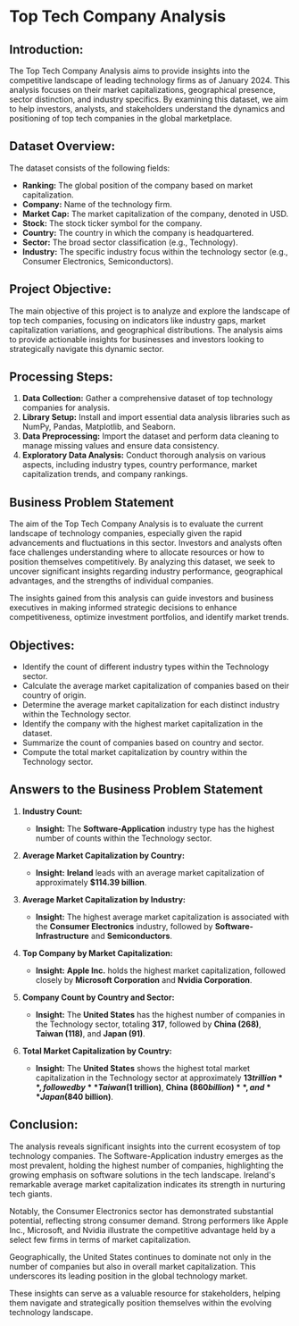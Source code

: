 # Top Tech Company Analysis

## Introduction:
The Top Tech Company Analysis aims to provide insights into the competitive landscape of leading technology firms as of January 2024. This analysis focuses on their market capitalizations, geographical presence, sector distinction, and industry specifics. By examining this dataset, we aim to help investors, analysts, and stakeholders understand the dynamics and positioning of top tech companies in the global marketplace.

## Dataset Overview:
The dataset consists of the following fields:

- **Ranking:** The global position of the company based on market capitalization.
- **Company:** Name of the technology firm.
- **Market Cap:** The market capitalization of the company, denoted in USD.
- **Stock:** The stock ticker symbol for the company.
- **Country:** The country in which the company is headquartered.
- **Sector:** The broad sector classification (e.g., Technology).
- **Industry:** The specific industry focus within the technology sector (e.g., Consumer Electronics, Semiconductors).

## Project Objective:
The main objective of this project is to analyze and explore the landscape of top tech companies, focusing on indicators like industry gaps, market capitalization variations, and geographical distributions. The analysis aims to provide actionable insights for businesses and investors looking to strategically navigate this dynamic sector.

## Processing Steps:
1. **Data Collection:** Gather a comprehensive dataset of top technology companies for analysis.
2. **Library Setup:** Install and import essential data analysis libraries such as NumPy, Pandas, Matplotlib, and Seaborn.
3. **Data Preprocessing:** Import the dataset and perform data cleaning to manage missing values and ensure data consistency.
4. **Exploratory Data Analysis:** Conduct thorough analysis on various aspects, including industry types, country performance, market capitalization trends, and company rankings.

## Business Problem Statement
The aim of the Top Tech Company Analysis is to evaluate the current landscape of technology companies, especially given the rapid advancements and fluctuations in this sector. Investors and analysts often face challenges understanding where to allocate resources or how to position themselves competitively. By analyzing this dataset, we seek to uncover significant insights regarding industry performance, geographical advantages, and the strengths of individual companies.

The insights gained from this analysis can guide investors and business executives in making informed strategic decisions to enhance competitiveness, optimize investment portfolios, and identify market trends.

## Objectives:
- Identify the count of different industry types within the Technology sector.
- Calculate the average market capitalization of companies based on their country of origin.
- Determine the average market capitalization for each distinct industry within the Technology sector.
- Identify the company with the highest market capitalization in the dataset.
- Summarize the count of companies based on country and sector.
- Compute the total market capitalization by country within the Technology sector.

## Answers to the Business Problem Statement

1. **Industry Count:**
   - **Insight:** The **Software-Application** industry type has the highest number of counts within the Technology sector.

2. **Average Market Capitalization by Country:**
   - **Insight:** **Ireland** leads with an average market capitalization of approximately **$114.39 billion**.

3. **Average Market Capitalization by Industry:**
   - **Insight:** The highest average market capitalization is associated with the **Consumer Electronics** industry, followed by **Software-Infrastructure** and **Semiconductors**.

4. **Top Company by Market Capitalization:**
   - **Insight:** **Apple Inc.** holds the highest market capitalization, followed closely by **Microsoft Corporation** and **Nvidia Corporation**.

5. **Company Count by Country and Sector:**
   - **Insight:** The **United States** has the highest number of companies in the Technology sector, totaling **317**, followed by **China (268)**, **Taiwan (118)**, and **Japan (91)**.

6. **Total Market Capitalization by Country:**
   - **Insight:** The **United States** shows the highest total market capitalization in the Technology sector at approximately **$13 trillion**, followed by **Taiwan ($1 trillion)**, **China ($860 billion)**, and **Japan ($840 billion)**.

## Conclusion:
The analysis reveals significant insights into the current ecosystem of top technology companies. The Software-Application industry emerges as the most prevalent, holding the highest number of companies, highlighting the growing emphasis on software solutions in the tech landscape. Ireland's remarkable average market capitalization indicates its strength in nurturing tech giants.

Notably, the Consumer Electronics sector has demonstrated substantial potential, reflecting strong consumer demand. Strong performers like Apple Inc., Microsoft, and Nvidia illustrate the competitive advantage held by a select few firms in terms of market capitalization.

Geographically, the United States continues to dominate not only in the number of companies but also in overall market capitalization. This underscores its leading position in the global technology market.

These insights can serve as a valuable resource for stakeholders, helping them navigate and strategically position themselves within the evolving technology landscape.
